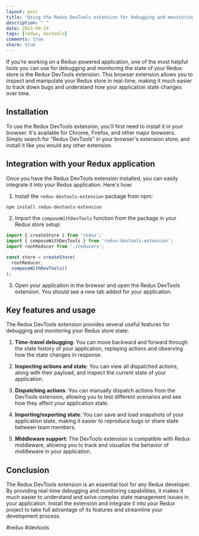 ```yaml
---
layout: post
title: "Using the Redux DevTools extension for debugging and monitoring Redux store state"
description: " "
date: 2023-09-14
tags: [redux, devtools]
comments: true
share: true
---
```


If you're working on a Redux-powered application, one of the most helpful tools you can use for debugging and monitoring the state of your Redux store is the Redux DevTools extension. This browser extension allows you to inspect and manipulate your Redux store in real-time, making it much easier to track down bugs and understand how your application state changes over time.

## Installation

To use the Redux DevTools extension, you'll first need to install it in your browser. It's available for Chrome, Firefox, and other major browsers. Simply search for "Redux DevTools" in your browser's extension store, and install it like you would any other extension.

## Integration with your Redux application

Once you have the Redux DevTools extension installed, you can easily integrate it into your Redux application. Here's how:

1. Install the `redux-devtools-extension` package from npm:

```bash
npm install redux-devtools-extension
```

2. Import the `composeWithDevTools` function from the package in your Redux store setup:

```javascript
import { createStore } from 'redux';
import { composeWithDevTools } from 'redux-devtools-extension';
import rootReducer from './reducers';

const store = createStore(
  rootReducer,
  composeWithDevTools()
);
```

3. Open your application in the browser and open the Redux DevTools extension. You should see a new tab added for your application.

## Key features and usage

The Redux DevTools extension provides several useful features for debugging and monitoring your Redux store state:

1. **Time-travel debugging**: You can move backward and forward through the state history of your application, replaying actions and observing how the state changes in response.

2. **Inspecting actions and state**: You can view all dispatched actions, along with their payload, and inspect the current state of your application.

3. **Dispatching actions**: You can manually dispatch actions from the DevTools extension, allowing you to test different scenarios and see how they affect your application state.

4. **Importing/exporting state**: You can save and load snapshots of your application state, making it easier to reproduce bugs or share state between team members.

5. **Middleware support**: The DevTools extension is compatible with Redux middleware, allowing you to track and visualize the behavior of middleware in your application.

## Conclusion

The Redux DevTools extension is an essential tool for any Redux developer. By providing real-time debugging and monitoring capabilities, it makes it much easier to understand and solve complex state management issues in your application. Install the extension and integrate it into your Redux project to take full advantage of its features and streamline your development process.

#redux #devtools
